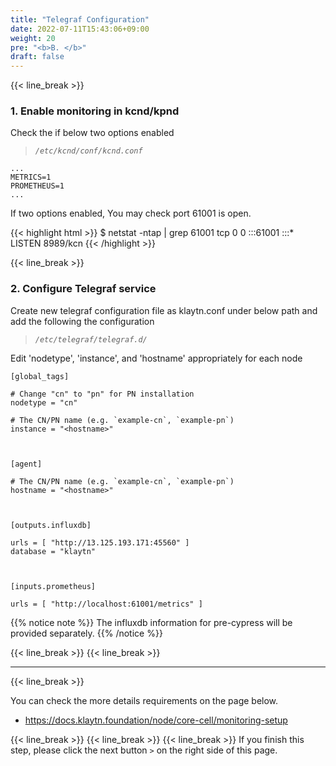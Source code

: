 ```yaml
---
title: "Telegraf Configuration"
date: 2022-07-11T15:43:06+09:00
weight: 20
pre: "<b>B. </b>"
draft: false
---
```


{{< line_break >}}
### 1. Enable monitoring in kcnd/kpnd
Check the if below two options enabled

>*`/etc/kcnd/conf/kcnd.conf`*

```vim
...
METRICS=1
PROMETHEUS=1
...
```

If two options enabled, You may check port 61001 is open.

{{< highlight html >}}
$ netstat -ntap | grep 61001
tcp        0      0 :::61001        :::*       LISTEN      8989/kcn
{{< /highlight >}}

{{< line_break >}}
### 2. Configure Telegraf service
Create new telegraf configuration file as klaytn.conf under below path and add the following
the configuration

>*`/etc/telegraf/telegraf.d/`*

Edit 'nodetype', 'instance', and 'hostname' appropriately for each node

```vim
[global_tags]

# Change "cn" to "pn" for PN installation
nodetype = "cn"

# The CN/PN name (e.g. `example-cn`, `example-pn`)
instance = "<hostname>"



[agent]

# The CN/PN name (e.g. `example-cn`, `example-pn`)
hostname = "<hostname>"



[outputs.influxdb]

urls = [ "http://13.125.193.171:45560" ]
database = "klaytn"



[inputs.prometheus]

urls = [ "http://localhost:61001/metrics" ]
```

{{% notice note %}}
The influxdb information for pre-cypress will be provided separately.
{{% /notice %}}


{{< line_break >}}
{{< line_break >}}

---
{{< line_break >}}

You can check the more details requirements on the page below.
* https://docs.klaytn.foundation/node/core-cell/monitoring-setup

{{< line_break >}}
{{< line_break >}}
{{< line_break >}}
If you finish this step, please click the next button ```>``` on the right side of this page.
